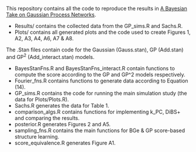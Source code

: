 This repository contains all the code to reproduce the results in [A Bayesian Take on Gaussian Process Networks](https://arxiv.org/abs/2306.11380).

- Results/ contains the collected data from the GP_sims.R and Sachs.R.
- Plots/ contains all generated plots and the code used to create Figures 1, A2, A3, A4, A6, A7 & A8.

The .Stan files contain code for the Gaussian (Gauss.stan), GP (Add.stan) and GP<sup>2</sup> (Add_interact.stan) models.

- BayesStanFns.R and BayesStanFns_interact.R contain functions to compute the score according to the GP and GP^2 models respectively.
- Fourier_fns.R contains functions to generate data according to Equation (14).
- GP_sims.R contains the code for running the main simulation study (the data for Plots/Plots.R).
- Sachs.R generates the data for Table 1.
- comparison_algs.R contains functions for implementing k_PC, DiBS+ and comparing the results.
- posterior.R generates Figures 2 and A5.
- sampling_fns.R contains the main functions for BGe & GP score-based structure learning.
- score_equivalence.R generates Figure A1.


